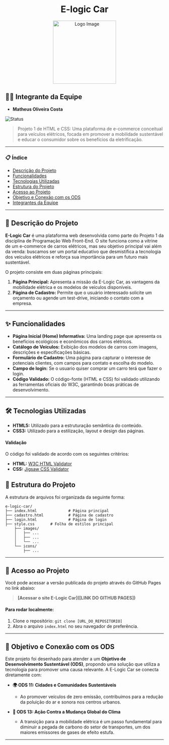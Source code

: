 <h1 align="center"> E-logic Car </h1>
<p align="center">
<img width="200" height="200" alt="Logo Image" src="https://github.com/user-attachments/assets/d9264f10-bab1-42b9-8514-ca4c69721fb0" />
</p>


## 👨‍💻 Integrante da Equipe

* **Matheus Oliveira Costa**

![Status](https://img.shields.io/badge/status-em_desenvolvimento-yellow)

> Projeto 1 de HTML e CSS: Uma plataforma de e-commerce conceitual para veículos elétricos, focada em promover a mobilidade sustentável e educar o consumidor sobre os benefícios da eletrificação.

---

### 📋 Índice

* [Descrição do Projeto](#descrição-do-projeto)
* [Funcionalidades](#funcionalidades)
* [Tecnologias Utilizadas](#tecnologias-utilizadas)
* [Estrutura do Projeto](#estrutura-do-projeto)
* [Acesso ao Projeto](#acesso-ao-projeto)
* [Objetivo e Conexão com os ODS](#objetivo-e-conexão-com-os-ods)
* [Integrantes da Equipe](#integrantes-da-equipe)

---

## 📖 Descrição do Projeto

**E-Logic Car** é uma plataforma web desenvolvida como parte do Projeto 1 da disciplina de Programação Web Front-End. O site funciona como a vitrine de um e-commerce de carros elétricos, mas seu objetivo principal vai além da venda: buscamos ser um portal educativo que desmistifica a tecnologia dos veículos elétricos e reforça sua importância para um futuro mais sustentável.

O projeto consiste em duas páginas principais:
1.  **Página Principal:** Apresenta a missão da E-Logic Car, as vantagens da mobilidade elétrica e os modelos de veículos disponíveis.
2.  **Página de Cadastro:** Permite que o usuário interessado solicite um orçamento ou agende um test-drive, iniciando o contato com a empresa.

---

## ✨ Funcionalidades

* **Página Inicial (Home) Informativa:** Uma landing page que apresenta os benefícios ecológicos e econômicos dos carros elétricos.
* **Catálogo de Veículos:** Exibição dos modelos de carros com imagens, descrições e especificações básicas.
* **Formulário de Cadastro:** Uma página para capturar o interesse de potenciais clientes, com campos para contato e escolha do modelo.
* **Campo de login:** Se o usuario quiser comprar um carro terá que fazer o login.
* **Código Validado:** O código-fonte (HTML e CSS) foi validado utilizando as ferramentas oficiais do W3C, garantindo boas práticas de desenvolvimento.
---

## 🛠️ Tecnologias Utilizadas

* **HTML5:** Utilizado para a estruturação semântica do conteúdo.
* **CSS3:** Utilizado para a estilização, layout e design das páginas.

#### Validação
O código foi validado de acordo com os seguintes critérios:
* **HTML:** [W3C HTML Validator](https://validator.w3.org/)
* **CSS:** [Jigsaw CSS Validator](https://jigsaw.w3.org/css-validator/)

## 📁 Estrutura do Projeto

A estrutura de arquivos foi organizada da seguinte forma:

```
e-logic-car/
├── index.html              # Página principal
├── cadastro.html           # Página de cadastro
├── login.html              # Página de login
├── style.css       # Folha de estilos principal
    ├── images/
    │   ├── ...
    │   ├── ...
    │   └── ...
    └── icons/
        ├── ...
```

---

## 🚀 Acesso ao Projeto

Você pode acessar a versão publicada do projeto através do GitHub Pages no link abaixo:

> **[Acessar o site E-Logic Car]([LINK DO GITHUB PAGES])**

#### Para rodar localmente:
1.  Clone o repositório: `git clone [URL_DO_REPOSITORIO]`
2.  Abra o arquivo `index.html` no seu navegador de preferência.

---

## 🎯 Objetivo e Conexão com os ODS

Este projeto foi desenhado para atender a um **Objetivo de Desenvolvimento Sustentável (ODS)**, propondo uma solução que utiliza a tecnologia para promover uma causa relevante. A E-Logic Car se conecta diretamente com:

* **🌍 ODS 11: Cidades e Comunidades Sustentáveis**
    * Ao promover veículos de zero emissão, contribuímos para a redução da poluição do ar e sonora nos centros urbanos.

* **💨 ODS 13: Ação Contra a Mudança Global do Clima**
    * A transição para a mobilidade elétrica é um passo fundamental para diminuir a pegada de carbono do setor de transportes, um dos maiores emissores de gases de efeito estufa.

---
